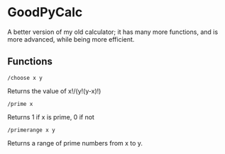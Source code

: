 GoodPyCalc
==========

A better version of my old calculator; it has many more functions, and is more advanced, while being more efficient.

Functions
---------

    /choose x y

Returns the value of x!/(y!(y-x)!)

    /prime x

Returns 1 if x is prime, 0 if not

    /primerange x y
  
Returns a range of prime numbers from x to y.
